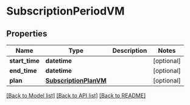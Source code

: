 # SubscriptionPeriodVM


## Properties
Name | Type | Description | Notes
------------ | ------------- | ------------- | -------------
**start_time** | **datetime** |  | [optional] 
**end_time** | **datetime** |  | [optional] 
**plan** | [**SubscriptionPlanVM**](SubscriptionPlanVM.md) |  | [optional] 

[[Back to Model list]](../README.md#documentation-for-models) [[Back to API list]](../README.md#documentation-for-api-endpoints) [[Back to README]](../README.md)



